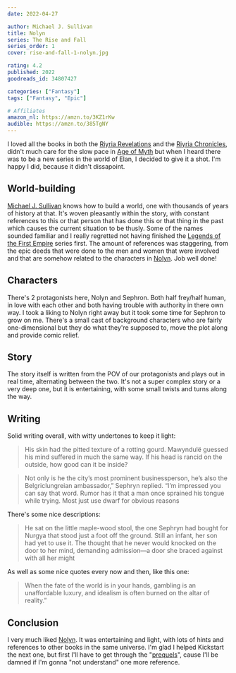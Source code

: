 ```yaml
---
date: 2022-04-27

author: Michael J. Sullivan
title: Nolyn
series: The Rise and Fall
series_order: 1
cover: rise-and-fall-1-nolyn.jpg

rating: 4.2
published: 2022
goodreads_id: 34807427

categories: ["Fantasy"]
tags: ["Fantasy", "Epic"]

# Affiliates
amazon_nl: https://amzn.to/3KZ1rKw
audible: https://amzn.to/385TgNY
---
```


I loved all the books in both the [Riyria Revelations](../_series/riyria-revelations.md) and the [Riyria Chronicles](../_series/riyria-chronicles.md), didn't much care for the slow pace in [Age of Myth](2016-07-26-Michael-J.-Sullivan---Age-of-Myth.md) but when I heard there was to be a new series in the world of Elan, I decided to give it a shot. I'm happy I did, because it didn't dissapoint.

<!--more-->

## World-building

[Michael J. Sullivan](../_authors/michael-j-sullivan.md) knows how to build a world, one with thousands of years of history at that. It's woven pleasantly within the story, with constant references to this or that person that has done this or that thing in the past which causes the current situation to be thusly. Some of the names sounded familiar and I really regretted not having finished the [Legends of the First Empire](../_series/legends-of-the-first-empire.md) series first. The amount of references was staggering, from the epic deeds that were done to the men and women that were involved and that are somehow related to the characters in [Nolyn](). Job well done!

## Characters

There's 2 protagonists here, Nolyn and Sephron. Both half frey/half human, in love with each other and both having trouble with authority in there own way. I took a liking to Nolyn right away but it took some time for Sephron to grow on me. There's a small cast of background characters who are fairly one-dimensional but they do what they're supposed to, move the plot along and provide comic relief.

## Story

The story itself is written from the POV of our protagonists and plays out in real time, alternating between the two. It's not a super complex story or a very deep one, but it is entertaining, with some small twists and turns along the way.

## Writing

Solid writing overall, with witty undertones to keep it light:

> His skin had the pitted texture of a rotting gourd. Mawyndulë guessed his mind suffered in much the same way.
> If his head is rancid on the outside, how good can it be inside?

> Not only is he the city’s most prominent businessperson, he’s also the Belgriclungreian ambassador,” Sephryn replied.
> “I’m impressed you can say that word. Rumor has it that a man once sprained his tongue while trying. Most just use dwarf for obvious reasons

There's some nice descriptions:

> He sat on the little maple-wood stool, the one Sephryn had bought for Nurgya that stood just a foot off the ground. Still an infant, her son had yet to use it. The thought that he never would knocked on the door to her mind, demanding admission—a door she braced against with all her might

As well as some nice quotes every now and then, like this one:

> When the fate of the world is in your hands, gambling is an unaffordable luxury, and idealism is often burned on the altar of reality.”

## Conclusion

I very much liked [Nolyn](). It was entertaining and light, with lots of hints and references to other books in the same universe. I'm glad I helped Kickstart the next one, but first I'll have to get through the "[prequels](../_series/legends-of-the-first-empire.md)", cause I'll be damned if I'm gonna "not understand" one more reference.
